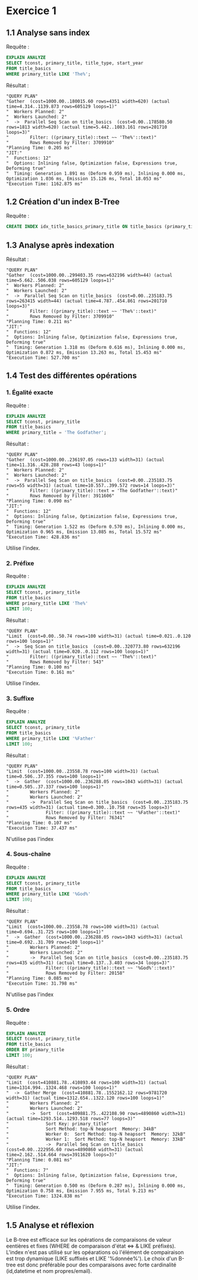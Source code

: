# Exercice 1

## 1.1 Analyse sans index

Requête :

```sql
EXPLAIN ANALYZE
SELECT tconst, primary_title, title_type, start_year
FROM title_basics
WHERE primary_title LIKE 'The%';
```

Résultat :

```
"QUERY PLAN"
"Gather  (cost=1000.00..180015.60 rows=4351 width=620) (actual time=4.314..1139.873 rows=605129 loops=1)"
"  Workers Planned: 2"
"  Workers Launched: 2"
"  ->  Parallel Seq Scan on title_basics  (cost=0.00..178580.50 rows=1813 width=620) (actual time=5.442..1083.161 rows=201710 loops=3)"
"        Filter: ((primary_title)::text ~~ 'The%'::text)"
"        Rows Removed by Filter: 3709910"
"Planning Time: 0.205 ms"
"JIT:"
"  Functions: 12"
"  Options: Inlining false, Optimization false, Expressions true, Deforming true"
"  Timing: Generation 1.891 ms (Deform 0.959 ms), Inlining 0.000 ms, Optimization 1.036 ms, Emission 15.126 ms, Total 18.053 ms"
"Execution Time: 1162.875 ms"
```

## 1.2 Création d'un index B-Tree

Requête :

```sql
CREATE INDEX idx_title_basics_primary_title ON title_basics (primary_title);
```

## 1.3 Analyse après indexation

Résultat :

```
"QUERY PLAN"
"Gather  (cost=1000.00..299403.35 rows=632196 width=44) (actual time=5.662..506.038 rows=605129 loops=1)"
"  Workers Planned: 2"
"  Workers Launched: 2"
"  ->  Parallel Seq Scan on title_basics  (cost=0.00..235183.75 rows=263415 width=44) (actual time=4.787..454.861 rows=201710 loops=3)"
"        Filter: ((primary_title)::text ~~ 'The%'::text)"
"        Rows Removed by Filter: 3709910"
"Planning Time: 0.211 ms"
"JIT:"
"  Functions: 12"
"  Options: Inlining false, Optimization false, Expressions true, Deforming true"
"  Timing: Generation 1.318 ms (Deform 0.616 ms), Inlining 0.000 ms, Optimization 0.872 ms, Emission 13.263 ms, Total 15.453 ms"
"Execution Time: 527.700 ms"
```

## 1.4 Test des différentes opérations

### 1. Égalité exacte

Requête :

```sql
EXPLAIN ANALYZE
SELECT tconst, primary_title
FROM title_basics
WHERE primary_title = 'The Godfather';
```

Résultat :

```
"QUERY PLAN"
"Gather  (cost=1000.00..236197.05 rows=133 width=31) (actual time=11.316..428.288 rows=43 loops=1)"
"  Workers Planned: 2"
"  Workers Launched: 2"
"  ->  Parallel Seq Scan on title_basics  (cost=0.00..235183.75 rows=55 width=31) (actual time=10.557..399.572 rows=14 loops=3)"
"        Filter: ((primary_title)::text = 'The Godfather'::text)"
"        Rows Removed by Filter: 3911606"
"Planning Time: 0.090 ms"
"JIT:"
"  Functions: 12"
"  Options: Inlining false, Optimization false, Expressions true, Deforming true"
"  Timing: Generation 1.522 ms (Deform 0.570 ms), Inlining 0.000 ms, Optimization 0.965 ms, Emission 13.085 ms, Total 15.572 ms"
"Execution Time: 428.836 ms"
```

Utilise l'index.

### 2. Préfixe

Requête :

```sql
EXPLAIN ANALYZE
SELECT tconst, primary_title
FROM title_basics
WHERE primary_title LIKE 'The%'
LIMIT 100;
```

Résultat :

```
"QUERY PLAN"
"Limit  (cost=0.00..50.74 rows=100 width=31) (actual time=0.021..0.120 rows=100 loops=1)"
"  ->  Seq Scan on title_basics  (cost=0.00..320773.80 rows=632196 width=31) (actual time=0.020..0.112 rows=100 loops=1)"
"        Filter: ((primary_title)::text ~~ 'The%'::text)"
"        Rows Removed by Filter: 543"
"Planning Time: 0.100 ms"
"Execution Time: 0.161 ms"
```

Utilise l'index.

### 3. Suffixe

Requête :

```sql
EXPLAIN ANALYZE
SELECT tconst, primary_title
FROM title_basics
WHERE primary_title LIKE '%Father'
LIMIT 100;
```

Résultat :

```
"QUERY PLAN"
"Limit  (cost=1000.00..23558.78 rows=100 width=31) (actual time=0.506..37.355 rows=100 loops=1)"
"  ->  Gather  (cost=1000.00..236288.05 rows=1043 width=31) (actual time=0.505..37.337 rows=100 loops=1)"
"        Workers Planned: 2"
"        Workers Launched: 2"
"        ->  Parallel Seq Scan on title_basics  (cost=0.00..235183.75 rows=435 width=31) (actual time=0.300..10.758 rows=35 loops=3)"
"              Filter: ((primary_title)::text ~~ '%Father'::text)"
"              Rows Removed by Filter: 76341"
"Planning Time: 0.107 ms"
"Execution Time: 37.437 ms"
```

N'utilise pas l'index

### 4. Sous-chaîne

Requête :

```sql
EXPLAIN ANALYZE
SELECT tconst, primary_title
FROM title_basics
WHERE primary_title LIKE '%God%'
LIMIT 100;
```

Résultat :

```
"QUERY PLAN"
"Limit  (cost=1000.00..23558.78 rows=100 width=31) (actual time=0.694..31.725 rows=100 loops=1)"
"  ->  Gather  (cost=1000.00..236288.05 rows=1043 width=31) (actual time=0.692..31.709 rows=100 loops=1)"
"        Workers Planned: 2"
"        Workers Launched: 2"
"        ->  Parallel Seq Scan on title_basics  (cost=0.00..235183.75 rows=435 width=31) (actual time=0.137..3.403 rows=34 loops=3)"
"              Filter: ((primary_title)::text ~~ '%God%'::text)"
"              Rows Removed by Filter: 20158"
"Planning Time: 0.085 ms"
"Execution Time: 31.798 ms"
```

N'utilise pas l'index

### 5. Ordre

Requête :

```sql
EXPLAIN ANALYZE
SELECT tconst, primary_title
FROM title_basics
ORDER BY primary_title
LIMIT 100;
```

Résultat :

```
"QUERY PLAN"
"Limit  (cost=410881.78..410893.44 rows=100 width=31) (actual time=1314.994..1324.468 rows=100 loops=1)"
"  ->  Gather Merge  (cost=410881.78..1552162.12 rows=9781720 width=31) (actual time=1312.654..1322.120 rows=100 loops=1)"
"        Workers Planned: 2"
"        Workers Launched: 2"
"        ->  Sort  (cost=409881.75..422108.90 rows=4890860 width=31) (actual time=1293.514..1293.518 rows=77 loops=3)"
"              Sort Key: primary_title"
"              Sort Method: top-N heapsort  Memory: 34kB"
"              Worker 0:  Sort Method: top-N heapsort  Memory: 32kB"
"              Worker 1:  Sort Method: top-N heapsort  Memory: 33kB"
"              ->  Parallel Seq Scan on title_basics  (cost=0.00..222956.60 rows=4890860 width=31) (actual time=2.162..514.664 rows=3911620 loops=3)"
"Planning Time: 0.081 ms"
"JIT:"
"  Functions: 7"
"  Options: Inlining false, Optimization false, Expressions true, Deforming true"
"  Timing: Generation 0.500 ms (Deform 0.287 ms), Inlining 0.000 ms, Optimization 0.758 ms, Emission 7.955 ms, Total 9.213 ms"
"Execution Time: 1324.838 ms"
```

Utilise l'index.

## 1.5 Analyse et réflexion

Le B-tree est efficace sur les opérations de comparaisons de valeur eentières et fixes (WHERE de comparaison d'état <=> & LIKE préfixés).
L'index n'est pas utilisé sur les opéarations où l'élément de compairaison est trop dynamique (LIKE suffixés et LIKE '%donnée%').
Le choix d'un B-tree est donc préférable pour des comparaisons avec forte cardinalité (id,datetime et nom propres/email).